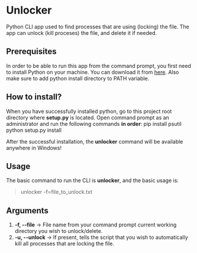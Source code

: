 # Unlocker
Python CLI app used to find processes that are using (locking) the file. The app can unlock (kill proceses) the file, and delete it if needed.

## Prerequisites
In order to be able to run this app from the command prompt, you first need to install Python on your machine. You can download it from [here](https://www.python.org/). Also make sure to add python install directory to PATH variable.

## How to install?
When you have successfully installed python, go to this project root directory where **setup.py** is located. Open command prompt as an administrator and run the following commands **in order**:
    pip install psutil
    python setup.py install

After the successful installation, the **unlocker** command will be available anywhere in Windows!

## Usage
The basic command to run the CLI is **unlocker**, and the basic usage is:
> unlocker -f=file_to_unlock.txt

## Arguments
1. **-f, --file** -> File name from your command prompt current working directory you wish to unlock/delete.
2. **-u, --unlock** -> If present, tells the script that you wish to automatically kill all processes that are locking the file.
